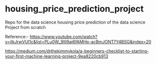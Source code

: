 # housing_price_prediction_project
Repo for the data science housing price prediction of the data science Project from scratch

Reference:- https://www.youtube.com/watch?v=iIkJrwVUl1c&list=PLu0W_9lII9ai6fAMHp-acBmJONT7Y4BSG&index=20 


https://medium.com/@thekimmykola/a-beginners-checklist-to-starting-your-first-machine-learning-project-9ea8220cb913
